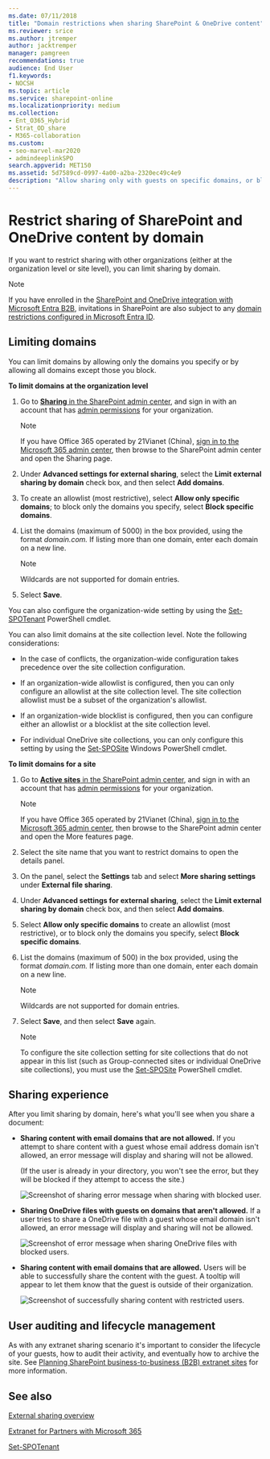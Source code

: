 ```yaml
---
ms.date: 07/11/2018
title: "Domain restrictions when sharing SharePoint & OneDrive content"
ms.reviewer: srice
ms.author: jtremper
author: jacktremper
manager: pamgreen
recommendations: true
audience: End User
f1.keywords:
- NOCSH
ms.topic: article
ms.service: sharepoint-online
ms.localizationpriority: medium
ms.collection:
- Ent_O365_Hybrid
- Strat_OD_share
- M365-collaboration
ms.custom:
- seo-marvel-mar2020
- admindeeplinkSPO
search.appverid: MET150
ms.assetid: 5d7589cd-0997-4a00-a2ba-2320ec49c4e9
description: "Allow sharing only with guests on specific domains, or block sharing with guests on specific domains."
---
```


# Restrict sharing of SharePoint and OneDrive content by domain

If you want to restrict sharing with other organizations (either at the organization level or site level), you can limit sharing by domain.

> [!NOTE]
> If you have enrolled in the [SharePoint and OneDrive integration with Microsoft Entra B2B](sharepoint-azureb2b-integration.md), invitations in SharePoint are also subject to any [domain restrictions configured in Microsoft Entra ID](/azure/active-directory/b2b/allow-deny-list).

## Limiting domains

You can limit domains by allowing only the domains you specify or by allowing all domains except those you block.
  
 **To limit domains at the organization level**
  
1. Go to <a href="https://go.microsoft.com/fwlink/?linkid=2185222" target="_blank">**Sharing** in the SharePoint admin center</a>, and sign in with an account that has [admin permissions](./sharepoint-admin-role.md) for your organization.

    >[!NOTE]
    >If you have Office 365 operated by 21Vianet (China), [sign in to the Microsoft 365 admin center](https://go.microsoft.com/fwlink/p/?linkid=850627), then browse to the SharePoint admin center and open the Sharing page.
    
2. Under **Advanced settings for external sharing**, select the **Limit external sharing by domain** check box, and then select **Add domains**.
    
3. To create an allowlist (most restrictive), select **Allow only specific domains**; to block only the domains you specify, select **Block specific domains**.
    
4. List the domains (maximum of 5000) in the box provided, using the format  *domain.com.* If listing more than one domain, enter each domain on a new line.
    
    > [!NOTE]
    > Wildcards are not supported for domain entries.

5. Select **Save**.

You can also configure the organization-wide setting by using the [Set-SPOTenant](/powershell/module/sharepoint-online/Set-SPOTenant) PowerShell cmdlet.
  
You can also limit domains at the site collection level. Note the following considerations:
  
- In the case of conflicts, the organization-wide configuration takes precedence over the site collection configuration.
    
- If an organization-wide allowlist is configured, then you can only configure an allowlist at the site collection level. The site collection allowlist must be a subset of the organization's allowlist.
    
- If an organization-wide blocklist is configured, then you can configure either an allowlist or a blocklist at the site collection level.
    
- For individual OneDrive site collections, you can only configure this setting by using the [Set-SPOSite](/powershell/module/sharepoint-online/Set-SPOSite) Windows PowerShell cmdlet.
    
 **To limit domains for a site**

1. Go to <a href="https://go.microsoft.com/fwlink/?linkid=2185220" target="_blank">**Active sites** in the SharePoint admin center</a>, and sign in with an account that has [admin permissions](./sharepoint-admin-role.md) for your organization.

    >[!NOTE]
    >If you have Office 365 operated by 21Vianet (China), [sign in to the Microsoft 365 admin center](https://go.microsoft.com/fwlink/p/?linkid=850627), then browse to the SharePoint admin center and open the More features page.
    
2. Select the site name that you want to restrict domains to open the details panel.
 
3. On the panel, select the **Settings** tab and select **More sharing settings** under **External file sharing**.
    
4. Under **Advanced settings for external sharing**, select the **Limit external sharing by domain** check box, and then select **Add domains**.
    
5. Select **Allow only specific domains** to create an allowlist (most restrictive), or to block only the domains you specify, select **Block specific domains**.
    
6. List the domains (maximum of 500) in the box provided, using the format  *domain.com.* If listing more than one domain, enter each domain on a new line.
    
    > [!NOTE]
    > Wildcards are not supported for domain entries.

7. Select **Save**, and then select **Save** again.  

    > [!NOTE]
    > To configure the site collection setting for site collections that do not appear in this list (such as Group-connected sites or individual OneDrive site collections), you must use the [Set-SPOSite](/powershell/module/sharepoint-online/Set-SPOSite) PowerShell cmdlet.
  
## Sharing experience

After you limit sharing by domain, here's what you'll see when you share a document:
  
- **Sharing content with email domains that are not allowed.** If you attempt to share content with a guest whose email address domain isn't allowed, an error message will display and sharing will not be allowed.

    (If the user is already in your directory, you won't see the error, but they will be blocked if they attempt to access the site.)
    
    ![Screenshot of sharing error message when sharing with blocked user.](media/fb280460-388d-4596-9938-6b69101d11fb.png)

- **Sharing OneDrive files with guests on domains that aren't allowed.** If a user tries to share a OneDrive file with a guest whose email domain isn't allowed, an error message will display and sharing will not be allowed.

    ![Screenshot of error message when sharing OneDrive files with blocked users.](media/992f367d-1caa-4019-8fd8-af84c172319c.png)
  
- **Sharing content with email domains that are allowed.** Users will be able to successfully share the content with the guest. A tooltip will appear to let them know that the guest is outside of their organization.
    
    ![Screenshot of successfully sharing content with restricted users.](media/4e5ff064-a1d4-4a7d-bc7b-0541312e9383.png)
  
## User auditing and lifecycle management

As with any extranet sharing scenario it's important to consider the lifecycle of your guests, how to audit their activity, and eventually how to archive the site. See [Planning SharePoint business-to-business (B2B) extranet sites](./create-b2b-extranet.md) for more information.
  
## See also

[External sharing overview](external-sharing-overview.md)
  
[Extranet for Partners with Microsoft 365](create-b2b-extranet.md)
  
[Set-SPOTenant](/powershell/module/sharepoint-online/Set-SPOTenant)
